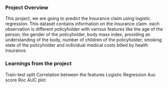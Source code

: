 ### Project Overview

 This project, we are going to predict the Insurance claim using logistic regression. This dataset contains information on the insurance claim. each observation is different policyholder with various features like the age of the person, the gender of the policyholder, body mass index, providing an understanding of the body, number of children of the policyholder, smoking state of the policyholder and individual medical costs billed by health insurance.



### Learnings from the project

 Train-test split
Correlation between the features
Logistic Regression
Auc score
Roc AUC plot


